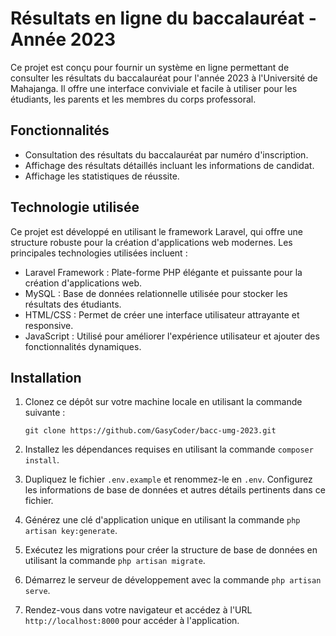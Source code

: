 # Résultats en ligne du baccalauréat - Année 2023
Ce projet est conçu pour fournir un système en ligne permettant de consulter les résultats du baccalauréat pour l'année 2023 à l'Université de Mahajanga. Il offre une interface conviviale et facile à utiliser pour les étudiants, les parents et les membres du corps professoral.

## Fonctionnalités
- Consultation des résultats du baccalauréat par numéro d'inscription.
- Affichage des résultats détaillés incluant les informations de candidat.
- Affichage les statistiques de réussite.

## Technologie utilisée
Ce projet est développé en utilisant le framework Laravel, qui offre une structure robuste pour la création d'applications web modernes. Les principales technologies utilisées incluent :

- Laravel Framework : Plate-forme PHP élégante et puissante pour la création d'applications web.
- MySQL : Base de données relationnelle utilisée pour stocker les résultats des étudiants.
- HTML/CSS : Permet de créer une interface utilisateur attrayante et responsive.
- JavaScript : Utilisé pour améliorer l'expérience utilisateur et ajouter des fonctionnalités dynamiques.

## Installation
1. Clonez ce dépôt sur votre machine locale en utilisant la commande suivante :
   ```
   git clone https://github.com/GasyCoder/bacc-umg-2023.git
   ```

2. Installez les dépendances requises en utilisant la commande `composer install`.

3. Dupliquez le fichier `.env.example` et renommez-le en `.env`. Configurez les informations de base de données et autres détails pertinents dans ce fichier.

4. Générez une clé d'application unique en utilisant la commande `php artisan key:generate`.

5. Exécutez les migrations pour créer la structure de base de données en utilisant la commande `php artisan migrate`.

6. Démarrez le serveur de développement avec la commande `php artisan serve`.

7. Rendez-vous dans votre navigateur et accédez à l'URL `http://localhost:8000` pour accéder à l'application.
